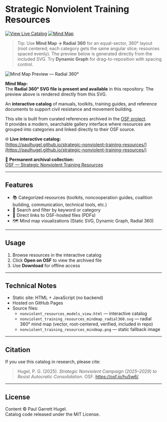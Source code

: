 # Strategic Nonviolent Training Resources

[![View Live Catalog](https://img.shields.io/badge/Live-Catalog-blue)](https://paulhugel.github.io/strategic-nonviolent-training-resources/)
[![Mind Map](https://img.shields.io/badge/View-Mind%20Map-green)](https://paulhugel.github.io/strategic-nonviolent-training-resources/nonviolent_resources_models_view.html?mindmap=1)

> Tip: Use **Mind Map → Radial 360** for an equal-sector, 360° layout (root centered; each category gets the same angular slice; resources spaced evenly). The preview below is generated directly from the included SVG. Try **Dynamic Graph** for drag-to-reposition with spacing control.

![Mind Map Preview — Radial 360°](nonviolent_training_resources_mindmap_radial360.svg)

**Mind Map:**  
The **Radial 360° SVG file is present and available** in this repository. The preview above is rendered directly from this SVG.

An **interactive catalog** of manuals, toolkits, training guides, and reference documents to support civil resistance and movement building.

This site is built from curated references archived in the [OSF project](https://osf.io/hu5w6/).  
It provides a modern, searchable gallery interface where resources are grouped into categories and linked directly to their OSF source.

🌐 **Live interactive catalog:**  
[https://paulhugel.github.io/strategic-nonviolent-training-resources/](https://paulhugel.github.io/strategic-nonviolent-training-resources/)

📂 **Permanent archival collection:**  
[OSF — Strategic Nonviolent Training Resources](https://osf.io/hu5w6/)

---

## Features
- 📚 Categorized resources (toolkits, noncooperation guides, coalition building, communication, technical tools, etc.)
- 🔎 Search and filter by keyword or category
- 🔗 Direct links to OSF-hosted files (PDFs)
- 🗺️ Mind map visualizations (Static SVG, Dynamic Graph, Radial 360)

---

## Usage
1. Browse resources in the interactive catalog  
2. Click **Open on OSF** to view the archived file  
3. Use **Download** for offline access

---

## Technical Notes
- Static site: HTML + JavaScript (no backend)
- Hosted on GitHub Pages
- Source files:
  - `nonviolent_resources_models_view.html` — interactive catalog
  - `nonviolent_training_resources_mindmap_radial360.svg` — radial 360° mind map (vector, root-centered, verified, included in repo)
  - `nonviolent_training_resources_mindmap.png` — static fallback image

---

## Citation
If you use this catalog in research, please cite:

> Hugel, P. G. (2025). *Strategic Nonviolent Campaign (2025–2029) to Resist Autocratic Consolidation.* OSF. https://osf.io/hu5w6/

---

## License
Content © Paul Garrett Hugel.  
Catalog code released under the MIT License.